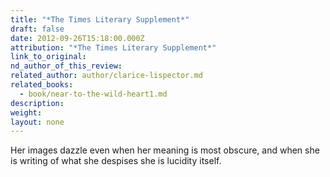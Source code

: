 ```yaml
---
title: "*The Times Literary Supplement*"
draft: false
date: 2012-09-26T15:18:00.000Z
attribution: "*The Times Literary Supplement*"
link_to_original:
nd_author_of_this_review:
related_author: author/clarice-lispector.md
related_books:
  - book/near-to-the-wild-heart1.md
description:
weight:
layout: none
---
```

Her images dazzle even when her meaning is most obscure, and when she is writing of what she despises she is lucidity itself.


